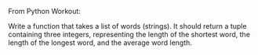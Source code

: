From Python Workout:

Write a function that takes a list of words (strings). 
It should return a tuple containing three integers, representing the length of the shortest word, the length of the longest word, and the average word length.
